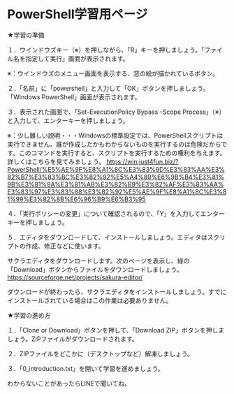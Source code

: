 # PowerShell学習用ページ

★学習の準備

１．ウインドウズキー（※）を押しながら、「R」キーを押しましょう。「ファイル名を指定して実行」画面が表示されます。

※：ウインドウズのメニュー画面を表示する、窓の絵が描かれているボタン。

２．「名前」に「powershell」と入力して「OK」ボタンを押しましょう。「Windows PowerShell」画面が表示されます。

３．表示された画面で、「Set-ExecutionPolicy Bypass -Scope Process」（※）と入力して、エンターキーを押しましょう。

※：少し難しい説明・・・Windowsの標準設定では、PowerShellスクリプトは実行できません。誰が作成したかもわからないものを実行するのは危険だからです。このコマンドを実行すると、スクリプトを実行するための権利を与えます。詳しくはこちらを見てみましょう。
https://win.just4fun.biz/?PowerShell/%E5%AE%9F%E8%A1%8C%E3%83%9D%E3%83%AA%E3%82%B7%E3%83%BC%E3%82%92%E5%A4%89%E6%9B%B4%E3%81%9B%E3%81%9A%E3%81%AB%E3%82%B9%E3%82%AF%E3%83%AA%E3%83%97%E3%83%88%E3%82%92%E5%AE%9F%E8%A1%8C%E3%81%99%E3%82%8B%E6%96%B9%E6%B3%95

４．「実行ポリシーの変更」について確認されるので、「Y」を入力してエンターキーを押しましょう。

５．エディタをダウンロードして、インストールしましょう。エディタはスクリプトの作成、修正などに使います。

サクラエディタをダウンロードします。次のページを表示し、緑の「Download」ボタンからファイルをダウンロードしましょう。
https://sourceforge.net/projects/sakura-editor/

ダウンロードが終わったら、サクラエディタをインストールしましょう。すでにインストールされている場合はこの作業は必要ありません。


★学習の進め方

１．「Clone or Download」ボタンを押して、「Download ZIP」ボタンを押しましょう。ZIPファイルがダウンロードされます。

２．ZIPファイルをどこかに（デスクトップなど）解凍しましょう。

３．「0_introduction.txt」を開いて学習を進めましょう。

わからないことがあったらLINEで聞いてね。